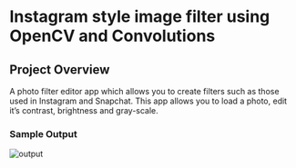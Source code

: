 # Instagram style image filter using OpenCV and Convolutions
## Project Overview

 A photo filter editor app which allows you to create filters such as those used in Instagram and Snapchat. This app allows you to load a photo, edit it’s contrast, brightness and gray-scale. 

### Sample Output
![output](https://user-images.githubusercontent.com/23194592/66249237-48f56900-e730-11e9-9d22-d7dc470d5900.png)
